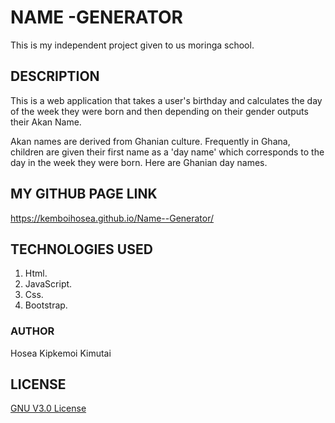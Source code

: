 # NAME -GENERATOR
This is my independent project given to us moringa school.
## DESCRIPTION
This is a web application that takes a user's birthday and calculates the day of the week they were born and then depending on their gender outputs their Akan Name. 

Akan names are derived from Ghanian culture. Frequently in Ghana, children are given their first name as a 'day name' which corresponds to the day in the week they were born. Here are Ghanian day names.

## MY GITHUB PAGE LINK

https://kemboihosea.github.io/Name--Generator/


## TECHNOLOGIES USED
1. Html.
2. JavaScript.
3. Css.
4. Bootstrap.
### AUTHOR

Hosea Kipkemoi Kimutai

## LICENSE

[GNU V3.0 License](https://github.com/Kemboihosea/Name--Generator)


